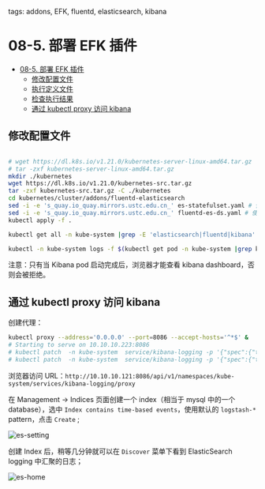 tags: addons, EFK, fluentd, elasticsearch, kibana

# 08-5. 部署 EFK 插件

<!-- TOC -->

- [08-5. 部署 EFK 插件](#08-5-部署-efk-插件)
    - [修改配置文件](#修改配置文件)
    - [执行定义文件](#执行定义文件)
    - [检查执行结果](#检查执行结果)
    - [通过 kubectl proxy 访问 kibana](#通过-kubectl-proxy-访问-kibana)

<!-- /TOC -->

## 修改配置文件


``` bash

# wget https://dl.k8s.io/v1.21.0/kubernetes-server-linux-amd64.tar.gz
# tar -zxf kubernetes-server-linux-amd64.tar.gz
mkdir ./kubernetes
wget https://dl.k8s.io/v1.21.0/kubernetes-src.tar.gz
tar -zxf kubernetes-src.tar.gz -C ./kubernetes
cd kubernetes/cluster/addons/fluentd-elasticsearch
sed -i -e 's_quay.io_quay.mirrors.ustc.edu.cn_' es-statefulset.yaml # 使用中科大的 Registry
sed -i -e 's_quay.io_quay.mirrors.ustc.edu.cn_' fluentd-es-ds.yaml # 使用中科大的 Registry
kubectl apply -f .

kubectl get all -n kube-system |grep -E 'elasticsearch|fluentd|kibana'

kubectl -n kube-system logs -f $(kubectl get pod -n kube-system |grep kibana-logging|awk '{print $1}')
```

注意：只有当 Kibana pod 启动完成后，浏览器才能查看 kibana dashboard，否则会被拒绝。

## 通过 kubectl proxy 访问 kibana

创建代理：

``` bash
kubectl proxy --address='0.0.0.0' --port=8086 --accept-hosts='^*$' &
# Starting to serve on 10.10.10.223:8086
# kubectl patch  -n kube-system  service/kibana-logging -p '{"spec":{"type":"LoadBalancer"}}'
# kubectl patch  -n kube-system  service/kibana-logging -p '{"spec":{"type":"ClusterIP"}}'
```
<!-- kubectl get svc -n kube-system |grep -v TYPE|grep kibana-logging|awk '{print $3}' -->

浏览器访问 URL：`http://10.10.10.121:8086/api/v1/namespaces/kube-system/services/kibana-logging/proxy`

在 Management -> Indices 页面创建一个 index（相当于 mysql 中的一个 database），选中 `Index contains time-based events`，使用默认的 `logstash-*` pattern，点击 `Create` ;

![es-setting](../images/es-setting.png)

创建 Index 后，稍等几分钟就可以在 `Discover` 菜单下看到 ElasticSearch logging 中汇聚的日志；

![es-home](../images/es-home.png)
